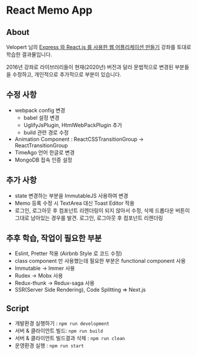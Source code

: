 # React Memo App

## About

Velopert 님의 [Express 와 React.js 를 사용한 웹 어플리케이션 만들기](https://velopert.com/1921 "VelopertBlog")
강좌를 토대로 학습한 결과물입니다.

2016년 강좌로 라이브러리들이 현재(2020년) 버전과 달라 문법적으로 변경된 부분들을 수정하고, 개인적으로 추가적으로 부분이 있습니다.

## 수정 사항
- webpack config 변경
  - babel 설정 변경
  - UglifyJsPlugin, HtmlWebPackPlugin 추가
  - build 관련 경로 수정
- Animation Component : ReactCSSTransitionGroup -> ReactTransitionGroup
- TimeAgo 언어 한글로 변경
- MongoDB 접속 인증 설정

## 추가 사항
- state 변경하는 부분을 ImmutableJS 사용하여 변경
- Memo 등록 수정 시 TextArea 대신 Toast Editor 적용
- 로그인, 로그아웃 후 컴포넌트 리렌더링이 되지 않아서 수정, 삭제 드롭다운 버튼이 그대로 남아있는 경우를 발견. 로그인, 로그아웃 후 컴포넌트 리렌더링

## 추후 학습, 작업이 필요한 부분
- Eslint, Pretter 적용 (Airbnb Style 로 코드 수정)
- class component 만 사용했는데 필요한 부분은 functional component 사용
- Immutable -> Immer 사용
- Rudex -> Mobx 사용
- Redux-thunk -> Redux-saga 사용
- SSR(Server Side Rendering), Code Splitting => Next.js

## Script
- 개발환경 실행하기 : `npm run development`
- 서버 & 클라이언트 빌드: `npm run build`
- 서버 & 클라이언트 빌드결과 삭제 : `npm run clean`
- 운영환경 실행 : `npm run start`